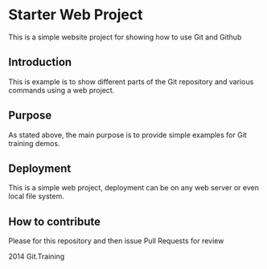 # Starter Web Project

This is a simple website project for 
showing how to use Git and Github

## Introduction

This is example is to show different parts
of the Git repository and various commands
using a web project.

## Purpose

As stated above, the main purpose is to
provide simple examples for Git training
demos.

## Deployment

This is a simple web project, deployment
can be on any web server or even local
file system.

## How to contribute
Please for this repository and then issue 
Pull Requests for review

2014 Git.Training



